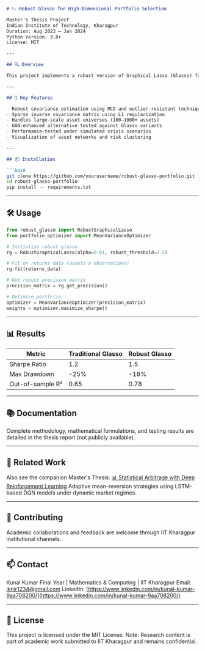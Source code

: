 

````markdown
# 📉 Robust Glasso for High-Dimensional Portfolio Selection

Master's Thesis Project  
Indian Institute of Technology, Kharagpur  
Duration: Aug 2023 – Jan 2024  
Python Version: 3.8+  
License: MIT

---

## 🔍 Overview

This project implements a robust version of Graphical Lasso (Glasso) for portfolio optimization in high-dimensional financial datasets. The method enhances classical Glasso with robust statistics, making it resistant to outliers and better suited for volatile market conditions.

---

## 🚀 Key Features

- Robust covariance estimation using MCD and outlier-resistant techniques
- Sparse inverse covariance matrix using L1 regularization
- Handles large-scale asset universes (100–1000+ assets)
- GAN-enhanced alternative tested against Glasso variants
- Performance-tested under simulated crisis scenarios
- Visualization of asset networks and risk clustering

---

## 📦 Installation

```bash
git clone https://github.com/yourusername/robust-glasso-portfolio.git
cd robust-glasso-portfolio
pip install -r requirements.txt
````

---

## 🛠️ Usage

```python
from robust_glasso import RobustGraphicalLasso
from portfolio_optimizer import MeanVarianceOptimizer

# Initialize robust glasso
rg = RobustGraphicalLasso(alpha=0.01, robust_threshold=2.5)

# Fit on returns data (assets x observations)
rg.fit(returns_data)

# Get robust precision matrix
precision_matrix = rg.get_precision()

# Optimize portfolio
optimizer = MeanVarianceOptimizer(precision_matrix)
weights = optimizer.maximize_sharpe()
```

---

## 📊 Results

| Metric           | Traditional Glasso | Robust Glasso |
| ---------------- | ------------------ | ------------- |
| Sharpe Ratio     | 1.2                | 1.5           |
| Max Drawdown     | -25%               | -18%          |
| Out-of-sample R² | 0.65               | 0.78          |

---

## 📚 Documentation

Complete methodology, mathematical formulations, and testing results are detailed in the thesis report (not publicly available).

---

## 🔗 Related Work

Also see the companion Master's Thesis:
[📊 Statistical Arbitrage with Deep Reinforcement Learning](https://github.com/yourusername/stat-arb-rl)
Adaptive mean-reversion strategies using LSTM-based DQN models under dynamic market regimes.

---

## 🤝 Contributing

Academic collaborations and feedback are welcome through IIT Kharagpur institutional channels.

---

## 📫 Contact

Kunal Kumar
Final Year | Mathematics & Computing | IIT Kharagpur
Email: [iknir1234@gmail.com](mailto:iknir1234@gmail.com)
LinkedIn: [https://www.linkedin.com/in/kunal-kumar-9aa708200/](https://www.linkedin.com/in/kunal-kumar-9aa708200/)

---

## 📜 License

This project is licensed under the MIT License.
Note: Research content is part of academic work submitted to IIT Kharagpur and remains confidential.

```
```
